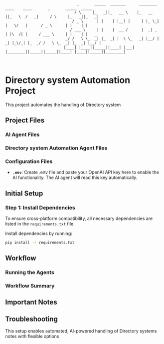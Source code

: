 
```
                          
                                _       _____  _______      ________  ____    ____       _       _____  _____     
                               / \     |_   _||_   __ \    |_   __  ||_   \  /   _|     / \     |_   _||_   _|    
                              / _ \      | |    | |__) |     | |_ \_|  |   \/   |      / _ \      | |    | |      
                             / ___ \     | |    |  __ /      |  _| _   | |\  /| |     / ___ \     | |    | |   _  
                           _/ /   \ \_  _| |_  _| |  \ \_   _| |__/ | _| |_\/_| |_  _/ /   \ \_  _| |_  _| |__/ | 
                          |____| |____||_____||____| |___| |________||_____||_____||____| |____||_____||________| 
                                                                                                                  
                                           
```

# Directory system Automation Project

This project automates the handling of Directory system 

## Project Files

### AI Agent Files


### Directory system Automation Agent Files

### Configuration Files

- **`.env`**: Create .env file and paste your OpenAI API key here to enable the AI functionality. The AI agent will read this key automatically.

## Initial Setup

### Step 1: Install Dependencies

To ensure cross-platform compatibility, all necessary dependencies are listed in the `requirements.txt` file.

Install dependencies by running:

```bash
pip install -r requirements.txt
```

## Workflow

### Running the Agents

### Workflow Summary


## Important Notes


## Troubleshooting

This setup enables automated, AI-powered handling of Directory systems notes with flexible options 
